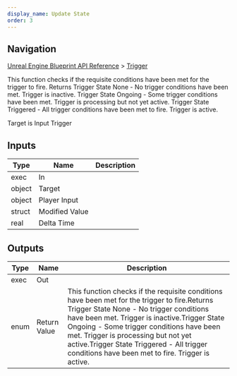 ```yaml
---
display_name: Update State
order: 3
---
```

## Navigation

[Unreal Engine Blueprint API Reference](https://dev.epicgames.com/documentation/en-us/unreal-engine/BlueprintAPI) > [Trigger](https://dev.epicgames.com/documentation/en-us/unreal-engine/BlueprintAPI/Trigger)

This function checks if the requisite conditions have been met for the trigger to fire.
Returns Trigger State None - No trigger conditions have been met. Trigger is inactive.
Trigger State Ongoing - Some trigger conditions have been met. Trigger is processing but not yet active.
Trigger State Triggered - All trigger conditions have been met to fire. Trigger is active.

Target is Input Trigger

## Inputs

| Type | Name | Description |
| --- | --- | --- |
| exec | In |  |
| object | Target |  |
| object | Player Input |  |
| struct | Modified Value |  |
| real | Delta Time |  |

## Outputs

| Type | Name | Description |
| --- | --- | --- |
| exec | Out |  |
| enum | Return Value | This function checks if the requisite conditions have been met for the trigger to fire.Returns Trigger State None - No trigger conditions have been met. Trigger is inactive.Trigger State Ongoing - Some trigger conditions have been met. Trigger is processing but not yet active.Trigger State Triggered - All trigger conditions have been met to fire. Trigger is active. |
